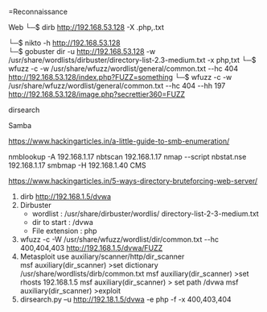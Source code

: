 =Reconnaissance


Web
└─$ dirb http://192.168.53.128 -X .php,.txt

└─$ nikto -h http://192.168.53.128                 
└─$ gobuster dir -u http://192.168.53.128 -w /usr/share/wordlists/dirbuster/directory-list-2.3-medium.txt -x php,txt
└─$ wfuzz -c -w /usr/share/wfuzz/wordlist/general/common.txt  --hc 404  http://192.168.53.128/index.php?FUZZ=something 
└─$ wfuzz -c -w /usr/share/wfuzz/wordlist/general/common.txt --hc 404 --hh 197   http://192.168.53.128/image.php?secrettier360=FUZZ

dirsearch


Samba

https://www.hackingarticles.in/a-little-guide-to-smb-enumeration/

nmblookup -A 192.168.1.17
nbtscan 192.168.1.17
nmap --script nbstat.nse 192.168.1.17
smbmap -H 192.168.1.40
CMS


https://www.hackingarticles.in/5-ways-directory-bruteforcing-web-server/

1) dirb http://192.168.1.5/dvwa
2) Dirbuster
	- wordlist : /usr/share/dirbuster/wordlis/ directory-list-2-3-medium.txt
	- dir to start : /dvwa
	- File extension : php
3) wfuzz -c -W /usr/share/wfuzz/wordlist/dir/common.txt --hc 400,404,403 http://192.168.1.5/dvwa/FUZZ
4) Metasploit
	use auxiliary/scanner/http/dir_scanner   
	msf auxiliary(dir_scanner) >set dictionary /usr/share/wordlists/dirb/common.txt
	msf auxiliary(dir_scanner) >set rhosts 192.168.1.5
	msf auxiliary(dir_scanner) > set path /dvwa
	msf auxiliary(dir_scanner) >exploit
5) dirsearch.py –u http://192.18.1.5/dvwa -e php -f -x 400,403,404	